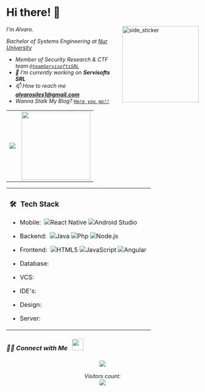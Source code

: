 <h1 align='left'> Hi there! 👋</h1>
<img align="right" width=200px height=200px alt="side_sticker" src="https://media.giphy.com/media/TEnXkcsHrP4YedChhA/giphy.gif" />

<em align='left'>I'm Alvaro.</em>

<div>
<p><em>Bachelor of Systems Engineering at <a href="https://www.nur.edu">Nur University</a></br>
</div>

<div>

- Member of Security Research & CTF team [`@teamServisoftsSRL`](https://servisofts.in/)
- 🔭 I’m currently working on **Servisofts SRL**
- 📫 How to reach me **alvarosiles1@gmail.com**
- Wanna Stalk My Blog? [`Here you go!!`](https://alvarosiles11.github.io/)
</div>

<table border="0">
 <tr>
   <td>
     <img src="https://github-readme-stats.vercel.app/api/top-langs/?username=alvarosiles11&layout=compact&theme=material-palenight" />
   </td>
   <td>
     <a href="https://github.com/mortegac">
     <img height="180em" src="https://github-readme-stats.vercel.app/api?username=alvarosiles1&show_icons=true&card_width=400&hide_border=true&title_color=f4f4f4&icon_color=00d8fd&bg_color=0A1A2F&text_color=a3a8c3&hide=contribs" />
     </a>

   </td>
 </tr>
</table>



<table border="0" width="100%">
 <tr>
   <td>

<h3> 🛠 &nbsp;Tech Stack</h3>

-  Mobile:&nbsp;
  ![React Native](https://img.shields.io/badge/-React%20Native-0A1A2F?style=flat&logo=React&logoColor=00d8fd)
  ![Android Studio](https://img.shields.io/badge/-Android%20Studio-0A1A2F?style=flat&logo=Android%20Studio)


-  Backend:&nbsp;
  ![Java](https://img.shields.io/badge/-Java-0A1A2F?style=flat&logo=Java&logoColor=red)
  ![Php](https://img.shields.io/badge/-Php-0A1A2F?style=flat&logo=Php)
  ![Node.js](https://img.shields.io/badge/-Node.js-0A1A2F?style=flat&logo=node.js)

- Frontend:&nbsp;
  ![HTML5](https://img.shields.io/badge/-HTML%205-0A1A2F?style=flat&logo=HTML5)
  ![JavaScript](https://img.shields.io/badge/-JavaScript-0A1A2F?style=flat&logo=javascript)
  ![Angular](https://img.shields.io/badge/-Angular-0A1A2F?style=flat&logo=Angular&logoColor=red)
  ![React](https://img.shields.io/badge/-React-0A1A2F?style=flat&logo=react)

- Database:&nbsp;
  ![MySQL](https://img.shields.io/badge/-MySQL-0A1A2F?style=flat&logo=mysql&logoColor=00d8fd)
  ![Microsoft SQL Server](https://img.shields.io/badge/-Microsoft%20SQL%20Server-0A1A2F?style=flat&logo=Microsoft%20SQL%20Server&logoColor=red)
  ![Postgresql](https://img.shields.io/badge/-Postgresql-0A1A2F?style=flat&logo=postgresql)
  ![Oracle](https://img.shields.io/badge/-Oracle-0A1A2F?style=flat&logo=Oracle&logoColor=red)

  <!-- &nbsp;&nbsp;&nbsp;&nbsp;&nbsp;&nbsp;&nbsp;&nbsp;&nbsp;&nbsp;&nbsp;&nbsp;&nbsp;&nbsp;&nbsp;&nbsp;&nbsp;
  ![MongoDB](https://img.shields.io/badge/-MongoDB-0A1A2F?style=flat&logo=mongodb)
  ![Firebase](https://img.shields.io/badge/-Firebase-0A1A2F?style=flat&logo=Firebase) -->



- VCS:&nbsp;
  ![Git](https://img.shields.io/badge/-Git-0A1A2F?style=flat&logo=git)
  ![GitHub](https://img.shields.io/badge/-GitHub-0A1A2F?style=flat&logo=github)
  ![Gitlab](https://img.shields.io/badge/-Gitlab-0A1A2F?style=flat&logo=gitlab)
  ![Bitbucket](https://img.shields.io/badge/-Bitbucket-0A1A2F?style=flat&logo=Bitbucket)
  ![Markdown](https://img.shields.io/badge/-Markdown-0A1A2F?style=flat&logo=markdown)

- IDE's:&nbsp;
  ![Apache NetBeans IDE](https://img.shields.io/badge/-Apache%20NetBeans%20IDE-0A1A2F?style=flat&logo=Apache%20NetBeans%20IDE&logoColor=007ACC)
  ![Visual Studio](https://img.shields.io/badge/-Visual%20Studio-0A1A2F?style=flat&logo=visual-studio-code&logoColor=5C2D91)
  ![Visual Studio Code](https://img.shields.io/badge/-Visual%20Studio%20Code-0A1A2F?style=flat&logo=visual-studio-code&logoColor=007ACC)

- Design:&nbsp;
  ![Diagrams.net](https://img.shields.io/badge/-Draw%20io-0A1A2F?style=flat&logo=diagrams.net)
  ![Figma](https://img.shields.io/badge/-Figma-0A1A2F?style=flat&logo=figma)
  ![AdobeIllustrator](https://img.shields.io/badge/-Adobe%20Illustrator-0A1A2F?style=flat&logo=Adobe%20Illustrator)
  ![Photoshop](https://img.shields.io/badge/-Adobe%20Photoshop-0A1A2F?style=flat&logo=Adobe%20Photoshop)
  ![Sketch](https://img.shields.io/badge/-Sketch-0A1A2F?style=flat&logo=sketch)

- Server:&nbsp;
  ![NGINX](https://img.shields.io/badge/-NGINX-0A1A2F?style=flat&logo=NGINX&logoColor=green)
  ![XAMPP](https://img.shields.io/badge/-XAMPP-0A1A2F?style=flat&logo=XAMPP)
  ![IIS](https://img.shields.io/badge/-Internet%20Information%20Services-0A1A2F?style=flat&logo=Microsoft&logoColor=blue)

   </td>
 </tr>
</table>







<p align='left'>
<h3> 🤝🏻 Connect with Me
  &nbsp; <a href="https://www.linkedin.com/in/alvarosiles11/" target="_blank" rel="noopener noreferrer"><img src="https://i.imgur.com/NZN06Jg.png" width="30" /></a>

</h3>

</p>



<h3 align='center'>
<img src="https://activity-graph.herokuapp.com/graph?username=alvarosiles1&area=true&hide_border=true&line=3AFC30&theme=react-dark"/>
</h3>

<p align="center"> 
  Visitors count:<br>
  <meta http-equiv="refresh" content="0.6">
  <img src="https://profile-counter.glitch.me/alvarosiles11/count.svg" />
</p>

<a href="https://github.com/404"><img src="https://user-images.githubusercontent.com/73097560/115834477-dbab4500-a447-11eb-908a-139a6edaec5c.gif" width="100%"></a>
<div align="center">
<div align="center">
